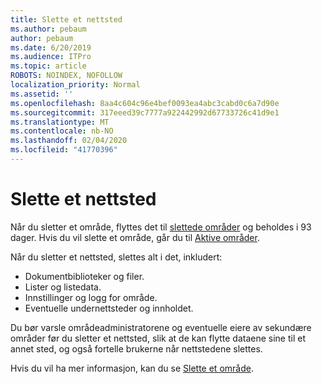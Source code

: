 ```yaml
---
title: Slette et nettsted
ms.author: pebaum
author: pebaum
ms.date: 6/20/2019
ms.audience: ITPro
ms.topic: article
ROBOTS: NOINDEX, NOFOLLOW
localization_priority: Normal
ms.assetid: ''
ms.openlocfilehash: 8aa4c604c96e4bef0093ea4abc3cabd0c6a7d90e
ms.sourcegitcommit: 317eeed39c7777a922442992d67733726c41d9e1
ms.translationtype: MT
ms.contentlocale: nb-NO
ms.lasthandoff: 02/04/2020
ms.locfileid: "41770396"
---
```

# <a name="delete-a-site"></a>Slette et nettsted

Når du sletter et område, flyttes det til [slettede områder](https://admin.microsoft.com/sharepoint) og beholdes i 93 dager. Hvis du vil slette et område, går du til [Aktive områder](https://admin.microsoft.com/sharepoint?page=sitemanagement&modern=true). 

Når du sletter et nettsted, slettes alt i det, inkludert:

- Dokumentbiblioteker og filer.
- Lister og listedata.
- Innstillinger og logg for område.
- Eventuelle undernettsteder og innholdet.

Du bør varsle områdeadministratorene og eventuelle eiere av sekundære områder før du sletter et nettsted, slik at de kan flytte dataene sine til et annet sted, og også fortelle brukerne når nettstedene slettes.

Hvis du vil ha mer informasjon, kan du se [Slette et område](https://docs.microsoft.com/sharepoint/delete-site-collection).
